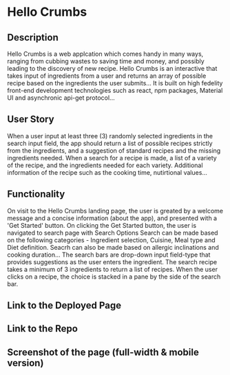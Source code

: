 # Hello Crumbs

## Description

Hello Crumbs is a web applcation which comes handy in many ways, ranging from cubbing wastes to saving time and money, and possibly leading to the discovery of new recipe.
Hello Crumbs is an interactive that takes input of ingredients from a user and returns an array of possible recipe based on the ingredients the user submits...
It is built on high fedelity front-end development technologies such as react, npm packages, Material UI and asynchronic api-get protocol...

## User Story

When a user input at least three (3) randomly selected ingredients in the search input field, the app should return a list of possible recipes strictly from the ingredients, and a suggestion of standard recipes and the missing ingredients needed.
When a search for a recipe is made,  a list of a variety of the recipe, and the ingredients needed for each variety.
Additional information of the recipe such as the cooking time, nutirtional values...

## Functionality

On visit to the Hello Crumbs landing page, the user is greated by a welcome message and a concise information (about the app), and presented with a 'Get Started' button.
On clicking the Get Started button, the user is navigated to search page with Search Options
Search can be made based on the following categories - Ingredient selection, Cuisine, Meal type and Diet definition. Seacrh can also be made based on allergic inclinations and cooking duration...
The search bars are drop-down input field-type that provides suggestions as the user enters the ingredient. The search recipe takes a minimum of 3 ingredients to return a list of recipes.
When the user clicks on a recipe, the choice is stacked in a pane by the side of the search bar.

## Link to the Deployed Page

## Link to the Repo

## Screenshot of the page (full-width & mobile version)

